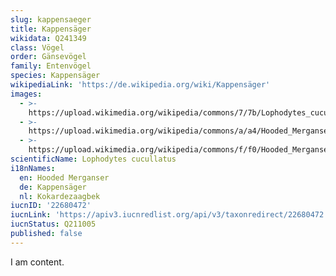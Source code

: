 ```yaml
---
slug: kappensaeger
title: Kappensäger
wikidata: Q241349
class: Vögel
order: Gänsevögel
family: Entenvögel
species: Kappensäger
wikipediaLink: 'https://de.wikipedia.org/wiki/Kappensäger'
images:
  - >-
    https://upload.wikimedia.org/wikipedia/commons/7/7b/Lophodytes_cucullatus_m_Humber_Bay.jpg
  - >-
    https://upload.wikimedia.org/wikipedia/commons/a/a4/Hooded_Merganser,_female.jpg
  - >-
    https://upload.wikimedia.org/wikipedia/commons/f/f0/Hooded_Merganser_pair.JPG
scientificName: Lophodytes cucullatus
i18nNames:
  en: Hooded Merganser
  de: Kappensäger
  nl: Kokardezaagbek
iucnID: '22680472'
iucnLink: 'https://apiv3.iucnredlist.org/api/v3/taxonredirect/22680472'
iucnStatus: Q211005
published: false
---
```


I am content.
